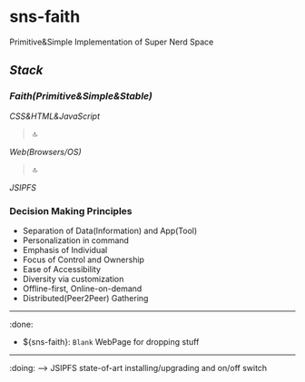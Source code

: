 # sns-faith
Primitive&amp;Simple Implementation of Super Nerd Space

## _Stack_

### _Faith(Primitive&Simple&Stable)_

_CSS&HTML&JavaScript_

> :top:      

_Web(Browsers/OS)_

> :top:   

_JSIPFS_

### Decision Making Principles

- Separation of Data(Information) and App(Tool)
- Personalization in command
- Emphasis of Individual
- Focus of Control and Ownership
- Ease of Accessibility
- Diversity via customization
- Offline-first, Online-on-demand
- Distributed(Peer2Peer) Gathering

---
:done:
- ${sns-faith}: `Blank` WebPage for dropping stuff

---
:doing: --> JSIPFS state-of-art installing/upgrading and on/off switch

